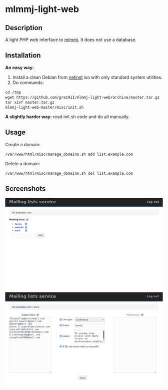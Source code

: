 # mlmmj-light-web

## Description

A light PHP web interface to [mlmmj](http://mlmmj.org/). It does not use a database.

## Installation

**An easy way:**

1. Install a clean Debian from [netinst](https://www.debian.org/CD/netinst/) iso with only standard system utilities.
2. Do commands:

```
cd /tmp
wget https://github.com/grez911/mlmmj-light-web/archive/master.tar.gz
tar xzvf master.tar.gz
mlmmj-light-web-master/misc/init.sh
```

**A slightly harder way:** read init.sh code and do all manually.

## Usage

Create a domain:

```
/var/www/html/misc/manage_domains.sh add list.example.com
```

Delete a domain:

```
/var/www/html/misc/manage_domains.sh del list.example.com
```

## Screenshots

![](misc/move/screenshot_0.png?raw=true)
![](misc/move/screenshot_1.png?raw=true)
